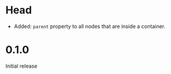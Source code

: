 # Head

* Added: `parent` property to all nodes that are inside a container.

# 0.1.0

Initial release